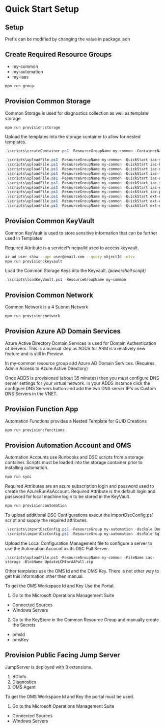 # Quick Start Setup

## Setup
Prefix can be modified by changing the value in package.json

## Create Required Resource Groups

- my-common
- my-automation
- my-iaas

```bash
npm run group
```

## Provision Common Storage 
Common Storage is used for diagnostics collection as well as template storage

```bash
npm run provision:storage
```

Upload the templates into the storage container to allow for nested templates.

```powershell
.\scripts\createContainer.ps1 -ResourceGroupName my-common -ContainerName templates

.\scripts\uploadFile.ps1 -ResourceGroupName my-common -QuickStart iac-storage -BlobName deployStorage.json
.\scripts\uploadFile.ps1 -ResourceGroupName my-common -QuickStart iac-keyvault -BlobName deployKeyVault.json
.\scripts\uploadFile.ps1 -ResourceGroupName my-common -QuickStart iac-network -BlobName deployNetwork.json
.\scripts\uploadFile.ps1 -ResourceGroupName my-common -QuickStart iac-functions -BlobName deployFunctions.json
.\scripts\uploadFile.ps1 -ResourceGroupName my-common -QuickStart iac-automation -BlobName deployAutomation.json
.\scripts\uploadFile.ps1 -ResourceGroupName my-common -QuickStart iac-singleVM -BlobName deploySingleVM.json
.\scripts\uploadFile.ps1 -ResourceGroupName my-common -QuickStart iac-databaseVM -BlobName deployDatabaseVM.json
.\scripts\uploadFile.ps1 -ResourceGroupName my-common -QuickStart iac-publicVM -BlobName deployPublicVM.json
.\scripts\uploadFile.ps1 -ResourceGroupName my-common -QuickStart ext-omsMonitor -BlobName deployOMSExtension.json
.\scripts\uploadFile.ps1 -ResourceGroupName my-common -QuickStart ext-dscNode -BlobName deployDSCExtension.json
.\scripts\uploadFile.ps1 -ResourceGroupName my-common -QuickStart ext-domainJoin -BlobName deployDomainJoinExtension.json
```

## Provision Common KeyVault
Common KeyVault is used to store sensitive information that can be further used in Templates

Required Attribute is a servicePrincipalId used to access keyvault. 

```bash
az ad user show --upn user@email.com --query objectId -otsv
npm run provision:keyvault
```

Load the Common Storage Keys into the Keyvault.  _(powershell script)_

```powershell
.\scripts\loadKeyVault.ps1 -ResourceGroupName my-common
```

## Provision Common Network
Common Network is a 4 Subnet Network

```bash
npm run provision:network
```

## Provision Azure AD Domain Services
Azure Active Directory Domain Services is used for Domain Authentication of Servers.  This is a manual step as ADDS for ARM
is a relatively new feature and is still in Preview.

In my-common resource group add Azure AD Domain Services.  (Requires Admin Access to Azure Active Directory)

Once ADDS is provisioned (about 35 minutes) then you must configure DNS server settings for your virtual network. In your ADDS instance
click the configure DNS Servers button and add the two DNS server IP's as Custom DNS Servers in the VNET.


## Provision Function App
Automation Functions provides a Nested Template for GUID Creations

```bash
npm run provision:functions
```

## Provision Automation Account and OMS
Automation Accounts use Runbooks and DSC scripts from a storage container.  Scripts must be loaded into the storage container prior to installing automation.

```bash
npm run sync
```

Required Attributes are an azure subscription login and password used to create the AzureRunAsAccount. 
Required Attribute is the default login and password for local machine login to be stored in the KeyVault.

```bash
npm run provision:automation
```

To upload additional DSC Configurations execut the importDscConfig.ps1 script and supply the required attributes.

```powershell
.\scripts\importDscConfig.ps1 -ResourceGroup my-automation -dscRole DomainController
.\scripts\importDscConfig.ps1 -ResourceGroup my-automation -dscRole SqlServer
```

Upload the Local Configuration Management file to configure a server to use the Automation Account as its DSC Pull Server.

```
.\scripts\uploadFile.ps1 -ResourceGroupName my-common -FileName iac-storage -BlobName UpdateLCMforAAPull.zip
```

Other templates use the OMS Id and the OMS Key.  There is not other way to get this information other then manual.


To get the OMS Workspace Id and Key Use the Portal.

1. Go to the Microsoft Operations Management Suite
  - Connected Sources
  - Windows Servers

2. Go to the KeyStore in the Common Resource Group and manually create the Secrets
  - omsId
  - omsKey

## Provision Public Facing Jump Server
JumpServer is deployed with 3 extensions.

1. BGInfo
2. Diagnostics
3. OMS Agent


To get the OMS Workspace Id and Key the portal must be used.

1. Go to the Microsoft Operations Management Suite
  - Connected Sources
  - Windows Servers
